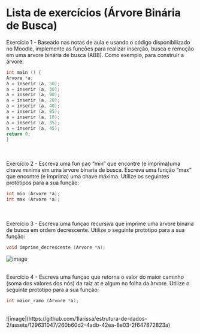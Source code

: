 # Lista de exercícios (Árvore Binária de Busca)

Exercício 1 - Baseado nas notas de aula e usando o código disponibilizado no Moodle, implemente as funções para realizar inserção, busca e remoção em uma arvore binária de busca (ABB).
Como exemplo, para construir a árvore:

```C
int main () {
Arvore *a;
a = inserir (a, 50);
a = inserir (a, 30);
a = inserir (a, 90);
a = inserir (a, 20);
a = inserir (a, 40);
a = inserir (a, 95);
a = inserir (a, 10);
a = inserir (a, 35);
a = inserir (a, 45);
return 0;
}
```

<br>
<br>
Exercício 2 - Escreva uma fun ̧cao “min” que encontre (e imprima)uma chave mınima em uma  ́arvore binaria de busca. Escreva uma função “max” que encontre (e imprima) uma chave máxima. Utilize os seguintes protótipos para a sua função:

```C
int min (Arvore *a);
int max (Arvore *a);
```

<br>
<br>
Exercício 3 - Escreva uma funçao recursiva que imprime uma ́arvore binaria de busca em ordem decrescente. Utilize o seguinte prototipo para a sua função:

```C
void imprime_decrescente (Arvore *a);
```

![image](https://github.com/1larissa/estrutura-de-dados-2/assets/129631047/3be750e8-4f25-450c-ab0d-e3b9f9531348)
<br>
<br>

Exercício 4 - Escreva uma funçao que retorna o valor do maior caminho (soma dos valores dos nós) da raiz at e algum no folha da ́arvore. Utilize o seguinte prototipo para a sua função:

```C
int maior_ramo (Arvore *a);
```

<br>
![image](https://github.com/1larissa/estrutura-de-dados-2/assets/129631047/260b60d2-4adb-42ea-8e03-2f647872823a)